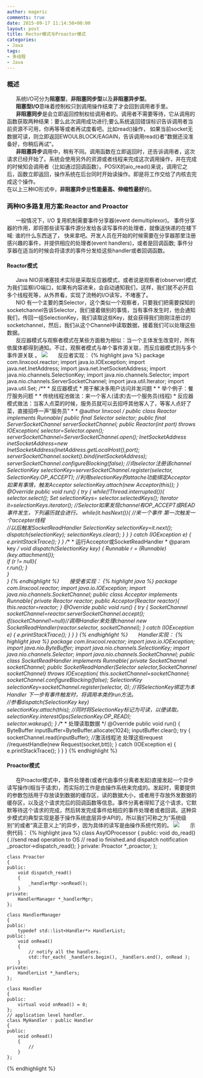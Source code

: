 ```yaml
---
author: mageric
comments: true
date: 2015-09-17 11:14:50+00:00
layout: post
title: Rector模式与Proactor模式
categories:
- Java
tags:
- 多线程
- Java
---
```

### 概述
&#160; &#160; &#160;&#160;系统I/O可分为**阻塞型**，**非阻塞同步型**以及**非阻塞异步型**。    
&#160; &#160; &#160;&#160;**阻塞型I/O**意味着控制权只到调用操作结束了才会回到调用者手里。     
&#160; &#160; &#160;&#160;**非阻塞同步**是会立即返回控制权给调用者的。调用者不需要等待，它从调用的函数获取两种结果：要么此次调用成功进行;要么系统返回错误标识告诉调用者当前资源不可用，你再等等或者再试度看吧。比如read()操作， 如果当前socket无数据可读，则立即返回EWOULBLOCK/EAGAIN，告诉调用read()者”数据还没准备好，你稍后再试”。     
&#160; &#160; &#160;&#160;**非阻塞异步**调用中，稍有不同。调用函数在立即返回时，还告诉调用者，这次请求已经开始了。系统会使用另外的资源或者线程来完成这次调用操作，并在完成的时候知会调用者（比如通过回调函数）。POSIX的aio_read()来说，调用它之后，函数立即返回，操作系统在后台同时开始读操作。即是将工作交给了内核去完成这个操作。    
在以上三种IO形式中，**非阻塞异步**是**性能最高、伸缩性最好**的。

### 两种IO多路复用方案:Reactor and Proactor
&#160; &#160; &#160;&#160;一般情况下，I/O 复用机制需要事件分享器(event demultiplexor)。 事件分享器的作用，即将那些读写事件源分发给各读写事件的处理者，就像送快递的在楼下喊: 谁的什么东西送了， 快来拿吧。开发人员在开始的时候需要在分享器那里注册感兴趣的事件，并提供相应的处理者(event handlers)，或者是回调函数; 事件分享器在适当的时候会将请求的事件分发给这些handler或者回调函数。

#### **Reactor模式**
&#160; &#160; &#160;&#160;Java NIO非堵塞技术实际是采取反应器模式，或者说是观察者(observer)模式为我们监察I/O端口，如果有内容进来，会自动通知我们，这样，我们就不必开启多个线程死等，从外界看，实现了流畅的I/O读写，不堵塞了。    
&#160; &#160; &#160;&#160;NIO 有一个主要的类Selector，这个类似一个观察者，只要我们把需要探知的socketchannel告诉Selector，我们接着做别的事情，当有事件发生时，他会通知我们，传回一组SelectionKey，我们读取这些Key，就会获得我们刚刚注册过的socketchannel，然后，我们从这个Channel中读取数据，接着我们可以处理这些数据。     
&#160; &#160; &#160;&#160;反应器模式与观察者模式在某些方面极为相似：当一个主体发生改变时，所有依属体都得到通知。不过，观察者模式与单个事件源关联，而反应器模式则与多个事件源关联 。
![ ](http://7xvk1t.com1.z0.glb.clouddn.com/image/java/reactor.png)
&#160; &#160; &#160;&#160;反应者实现：
{% highlight java %}
    package com.linxcool.reactor;
    import java.io.IOException;
    import java.net.InetAddress;
    import java.net.InetSocketAddress;
    import java.nio.channels.SelectionKey;
    import java.nio.channels.Selector;
    import java.nio.channels.ServerSocketChannel;
    import java.util.Iterator;
    import java.util.Set;
    /**
     * 反应器模式
     * 用于解决多用户访问并发问题
     *
     * 举个例子：餐厅服务问题
     *
     * 传统线程池做法：来一个客人(请求)去一个服务员(线程)
     * 反应器模式做法：当客人点菜的时候，服务员就可以去招呼其他客人了，等客人点好了菜，直接招呼一声“服务员”
     *
     * @author linxcool
     */
    public class Reactor implements Runnable{
    	public final Selector selector;
    	public final ServerSocketChannel serverSocketChannel;
    	public Reactor(int port) throws IOException{
    		selector=Selector.open();
    		serverSocketChannel=ServerSocketChannel.open();
    		InetSocketAddress inetSocketAddress=new InetSocketAddress(InetAddress.getLocalHost(),port);
    		serverSocketChannel.socket().bind(inetSocketAddress);
    		serverSocketChannel.configureBlocking(false);
    		//向selector注册该channel  
    		SelectionKey selectionKey=serverSocketChannel.register(selector, SelectionKey.OP_ACCEPT);
    		//利用selectionKey的attache功能绑定Acceptor 如果有事情，触发Acceptor
    		selectionKey.attach(new Acceptor(this));
    	}
    	@Override
    	public void run() {
    		try {
    			while(!Thread.interrupted()){
    				selector.select();
    				Set selectionKeys= selector.selectedKeys();
    				Iterator it=selectionKeys.iterator();
    				//Selector如果发现channel有OP_ACCEPT或READ事件发生，下列遍历就会进行。
    				while(it.hasNext()){
    					//来一个事件 第一次触发一个accepter线程  
    					//以后触发SocketReadHandler
    					SelectionKey selectionKey=it.next();
    					dispatch(selectionKey);
    					selectionKeys.clear();
    				}
    			}
    		} catch (IOException e) {
    			e.printStackTrace();
    		}
    	}
    	/**
    	 * 运行Acceptor或SocketReadHandler
    	 * @param key
    	 */
    	void dispatch(SelectionKey key) {
    		Runnable r = (Runnable)(key.attachment());  
    		if (r != null){  
    			r.run();
    		}  
    	}  
    }
{% endhighlight %}
&#160; &#160; &#160;&#160;接受者实现：
{% highlight java %}
    package com.linxcool.reactor;
    import java.io.IOException;
    import java.nio.channels.SocketChannel;
    public class Acceptor implements Runnable{
    	private Reactor reactor;
    	public Acceptor(Reactor reactor){
    		this.reactor=reactor;
    	}
    	@Override
    	public void run() {
    		try {
    			SocketChannel socketChannel=reactor.serverSocketChannel.accept();
    			if(socketChannel!=null)//调用Handler来处理channel
    				new SocketReadHandler(reactor.selector, socketChannel);
    		} catch (IOException e) {
    			e.printStackTrace();
    		}
    	}
    }
{% endhighlight %}
&#160; &#160; &#160;&#160;Handler实现：
{% highlight java %}
    package com.linxcool.reactor;
    import java.io.IOException;
    import java.nio.ByteBuffer;
    import java.nio.channels.SelectionKey;
    import java.nio.channels.Selector;
    import java.nio.channels.SocketChannel;
    public class SocketReadHandler implements Runnable{
    	private SocketChannel socketChannel;
    	public SocketReadHandler(Selector selector,SocketChannel socketChannel) throws IOException{
    		this.socketChannel=socketChannel;
    		socketChannel.configureBlocking(false);
    		SelectionKey selectionKey=socketChannel.register(selector, 0);
    		//将SelectionKey绑定为本Handler 下一步有事件触发时，将调用本类的run方法。  
    		//参看dispatch(SelectionKey key)  
    		selectionKey.attach(this);
    		//同时将SelectionKey标记为可读，以便读取。  
    		selectionKey.interestOps(SelectionKey.OP_READ);  
    		selector.wakeup();
    	}
    	/**
    	 * 处理读取数据
    	 */
    	@Override
    	public void run() {
    		ByteBuffer inputBuffer=ByteBuffer.allocate(1024);
    		inputBuffer.clear();
    		try {
    			socketChannel.read(inputBuffer);
    			//激活线程池 处理这些request
    			//requestHandle(new Request(socket,btt));
    		} catch (IOException e) {
    			e.printStackTrace();
    		}
    	}
    }
{% endhighlight %}

#### **Proactor模式**
&#160; &#160; &#160;&#160;在Proactor模式中，事件处理者(或者代由事件分离者发起)直接发起一个异步读写操作(相当于请求)，而实际的工作是由操作系统来完成的。发起时，需要提供的参数包括用于存放读到数据的缓存区，读的数据大小，或者用于存放外发数据的缓存区，以及这个请求完后的回调函数等信息。事件分离者得知了这个请求，它默默等待这个请求的完成，然后转发完成事件给相应的事件处理者或者回调。这种异步模式的典型实现是基于操作系统底层异步API的，所以我们可称之为“系统级别”的或者“真正意义上”的异步，因为具体的读写是由操作系统代劳的。
![](http://7xvk1t.com1.z0.glb.clouddn.com/image/java/proactor.jpg)
&#160; &#160; &#160;&#160;示例代码：
{% highlight java %}
    class AsyIOProcessor
    {
    public:
        void do_read()
        {
            //send read operation to OS
            // read io finished.and dispatch notification
            _proactor->dispatch_read();
        }
    private:
        Proactor *_proactor;
    };

    class Proactor
    {
    public:
        void dispatch_read()
        {
            _handlerMgr->onRead();
        }
    private:
        HandlerManager *_handlerMgr;
    };

    class HandlerManager
    {
    public:
        typedef std::list<Handler*> HandlerList;
    public:
        void onRead()
        {
            // notify all the handlers.
            std::for_each( _handlers.begin(), _handlers.end(), onRead );
        }
    private:
        HandlerList *_handlers;
    };

    class Handler
    {
    public:
        virtual void onRead() = 0;
    };
    // application level handler.
    class MyHandler : public Handler
    {
    public:
        void onRead()
        {
            //
        }
    };
{% endhighlight %}
